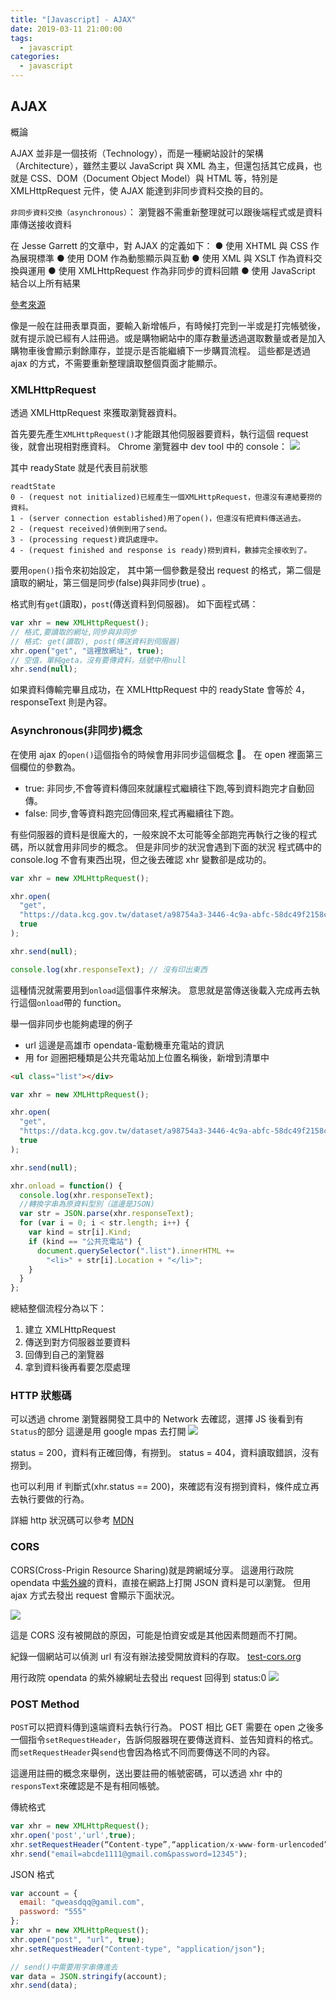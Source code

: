 ```yaml
---
title: "[Javascript] - AJAX"
date: 2019-03-11 21:00:00
tags:
  - javascript
categories:
  - javascript
---
```


## AJAX

概論

AJAX 並非是一個技術（Technology），而是一種網站設計的架構（Architecture），雖然主要以 JavaScript 與 XML 為主，但還包括其它成員，也就是 CSS、DOM（Document Object Model）與 HTML 等，特別是 XMLHttpRequest 元件，使 AJAX 能達到非同步資料交換的目的。

`非同步資料交換（asynchronous）`： 瀏覽器不需重新整理就可以跟後端程式或是資料庫傳送接收資料

在 Jesse Garrett 的文章中，對 AJAX 的定義如下：
● 使用 XHTML 與 CSS 作為展現標準
● 使用 DOM 作為動態顯示與互動
● 使用 XML 與 XSLT 作為資料交換與運用
● 使用 XMLHttpRequest 作為非同步的資料回饋
● 使用 JavaScript 結合以上所有結果

[參考來源](https://www.ithome.com.tw/node/33060)

像是一般在註冊表單頁面，要輸入新增帳戶，有時候打完到一半或是打完帳號後，就有提示說已經有人註冊過。或是購物網站中的庫存數量透過選取數量或者是加入購物車後會顯示剩餘庫存，並提示是否能繼續下一步購買流程。
這些都是透過 ajax 的方式，不需要重新整理讀取整個頁面才能顯示。

### XMLHttpRequest

透過 XMLHttpRequest 來獲取瀏覽器資料。

首先要先產生`XMLHttpRequest()`才能跟其他伺服器要資料，執行這個 request 後，就會出現相對應資料。
Chrome 瀏覽器中 dev tool 中的 console：
![](https://i.imgur.com/pDb67jR.png)

其中 readyState 就是代表目前狀態

    readtState
    0 - (request not initialized)已經產生一個XMLHttpRequest，但還沒有連結要撈的資料。
    1 - (server connection established)用了open()，但還沒有把資料傳送過去。
    2 - (request received)偵側到用了send。
    3 - (processing request)資訊處理中。
    4 - (request finished and response is ready)撈到資料，數據完全接收到了。

要用`open()`指令來初始設定，
其中第一個參數是發出 request 的格式，第二個是讀取的網址，第三個是同步(false)與非同步(true) 。

格式則有`get`(讀取)，`post`(傳送資料到伺服器)。
如下面程式碼：

```js
var xhr = new XMLHttpRequest();
// 格式,要讀取的網址,同步與非同步
// 格式: get(讀取), post(傳送資料到伺服器)
xhr.open("get", "這裡放網址", true);
// 空值，單純geta，沒有要傳資料，括號中用null
xhr.send(null);
```

如果資料傳輸完畢且成功，在 XMLHttpRequest 中的 readyState 會等於 4，responseText 則是內容。

### Asynchronous(非同步)概念

在使用 ajax 的`open()`這個指令的時候會用非同步這個概念 。
在 open 裡面第三個欄位的參數為。

- true: 非同步,不會等資料傳回來就讓程式繼續往下跑,等到資料跑完才自動回傳。
- false: 同步,會等資料跑完回傳回來,程式再繼續往下跑。

有些伺服器的資料是很龐大的，一般來說不太可能等全部跑完再執行之後的程式碼，所以就會用非同步的概念。
但是非同步的狀況會遇到下面的狀況
程式碼中的 console.log 不會有東西出現，但之後去確認 xhr 變數卻是成功的。

```js
var xhr = new XMLHttpRequest();

xhr.open(
  "get",
  "https://data.kcg.gov.tw/dataset/a98754a3-3446-4c9a-abfc-58dc49f2158c/resource/48d4dfc4-a4b2-44a5-bdec-70f9558cd25d/download/yopendata1070622opendatajson-1070622.json",
  true
);

xhr.send(null);

console.log(xhr.responseText); // 沒有印出東西
```

這種情況就需要用到`onload`這個事件來解決。
意思就是當傳送後載入完成再去執行這個`onload`帶的 function。

舉一個非同步也能夠處理的例子

- url 這邊是高雄市 opendata-電動機車充電站的資訊
- 用 for 迴圈把種類是公共充電站加上位置名稱後，新增到清單中

```html
<ul class="list"></div>
```

```js
var xhr = new XMLHttpRequest();

xhr.open(
  "get",
  "https://data.kcg.gov.tw/dataset/a98754a3-3446-4c9a-abfc-58dc49f2158c/resource/48d4dfc4-a4b2-44a5-bdec-70f9558cd25d/download/yopendata1070622opendatajson-1070622.json",
  true
);

xhr.send(null);

xhr.onload = function() {
  console.log(xhr.responseText);
  //轉換字串為原資料型別（這邊是JSON)
  var str = JSON.parse(xhr.responseText);
  for (var i = 0; i < str.length; i++) {
    var kind = str[i].Kind;
    if (kind == "公共充電站") {
      document.querySelector(".list").innerHTML +=
        "<li>" + str[i].Location + "</li>";
    }
  }
};
```

總結整個流程分為以下：

1. 建立 XMLHttpRequest
2. 傳送到對方伺服器並要資料
3. 回傳到自己的瀏覽器
4. 拿到資料後再看要怎麼處理

### HTTP 狀態碼

可以透過 chrome 瀏覽器開發工具中的 Network 去確認，選擇 JS 後看到有`Status`的部分
這邊是用 google mpas 去打開
![](https://i.imgur.com/WMkEuLP.png)

status = 200，資料有正確回傳，有撈到。
status = 404，資料讀取錯誤，沒有撈到。

也可以利用 if 判斷式(xhr.status == 200)，來確認有沒有撈到資料，條件成立再去執行要做的行為。

詳細 http 狀況碼可以參考 [MDN](https://developer.mozilla.org/en-US/docs/Web/HTTP/Status)

### CORS

CORS(Cross-Prigin Resource Sharing)就是跨網域分享。
這邊用行政院 opendata 中[紫外線](http://opendata.epa.gov.tw/webapi/Data/UV/?$orderby=PublishTime%20desc&$skip=0&$top=1000&format=json)的資料，直接在網路上打開 JSON 資料是可以瀏覽。
但用 ajax 方式去發出 request 會顯示下面狀況。

![](https://i.imgur.com/6LGJsug.png)

這是 CORS 沒有被開啟的原因，可能是怕資安或是其他因素問題而不打開。

紀錄一個網站可以偵測 url 有沒有辦法接受開放資料的存取。
[test-cors.org](http://www.test-cors.org/)

用行政院 opendata 的紫外線網址去發出 request 回得到 status:0
![](https://i.imgur.com/xXTCXLX.png)

### POST Method

`POST`可以把資料傳到遠端資料去執行行為。
POST 相比 GET 需要在 open 之後多一個指令`setRequestHeader`，告訴伺服器現在要傳送資料、並告知資料的格式。而`setRequestHeader`與`send`也會因為格式不同而要傳送不同的內容。

這邊用註冊的概念來舉例，送出要註冊的帳號密碼，可以透過 xhr 中的`responsText`來確認是不是有相同帳號。

傳統格式

```js
var xhr = new XMLHttpRequest();
xhr.open('post','url',true);
xhr.setRequestHeader(“Content-type”,“application/x-www-form-urlencoded”);
xhr.send("email=abcde1111@gmail.com&password=12345");
```

JSON 格式

```js
var account = {
  email: "qweasdqq@gamil.com",
  password: "555"
};
var xhr = new XMLHttpRequest();
xhr.open("post", "url", true);
xhr.setRequestHeader("Content-type", "application/json");

// send()中需要用字串傳進去
var data = JSON.stringify(account);
xhr.send(data);
```
